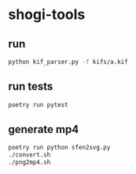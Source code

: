 # shogi-tools


## run

```sh
python kif_parser.py -f kifs/a.kif
```


## run tests

```sh
poetry run pytest
```

## generate mp4

```sh
poetry run python sfen2svg.py
./convert.sh
./png2mp4.sh
```
